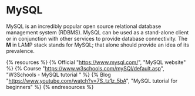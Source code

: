 # MySQL

MySQL is an incredibly popular open source relational database management system (RDBMS). MySQL can be used as a stand-alone client or in conjunction with other services to provide database connectivity. The **M** in LAMP stack stands for MySQL; that alone should provide an idea of its prevalence.

{% resources %}
  {% Official "https://www.mysql.com/", "MySQL website" %}
  {% Course "https://www.w3schools.com/mySQl/default.asp", "W3Schools - MySQL tutorial " %}
  {% Blog "https://www.youtube.com/watch?v=7S_tz1z_5bA", "MySQL tutorial for beginners" %}
{% endresources %}
